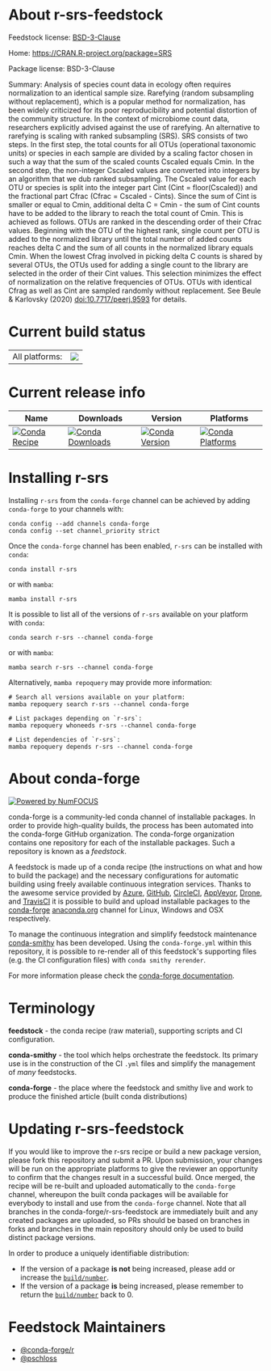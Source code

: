 About r-srs-feedstock
=====================

Feedstock license: [BSD-3-Clause](https://github.com/conda-forge/r-srs-feedstock/blob/main/LICENSE.txt)

Home: https://CRAN.R-project.org/package=SRS

Package license: BSD-3-Clause

Summary: Analysis of species count data in ecology often requires normalization to an identical sample size. Rarefying (random subsampling without replacement), which is a popular method for normalization, has been widely criticized for its poor reproducibility and potential distortion of the community structure. In the context of microbiome count data, researchers explicitly advised against the use of rarefying. An alternative to rarefying is scaling with ranked subsampling (SRS). SRS consists of two steps. In the first step, the total counts for all OTUs (operational taxonomic units) or species in each sample are divided by a scaling factor chosen in such a way that the sum of the scaled counts Cscaled equals Cmin. In the second step, the non-integer Cscaled values are converted into integers by an algorithm that we dub ranked subsampling. The Cscaled value for each OTU or species is split into the integer part Cint  (Cint = floor(Cscaled)) and the fractional part Cfrac (Cfrac = Cscaled - Cints). Since the sum of Cint is smaller or equal to Cmin, additional  delta C = Cmin - the sum of Cint counts have to be added to the library to reach the total count of Cmin. This is achieved as follows. OTUs are ranked in the descending order of their Cfrac values. Beginning with the OTU of the highest rank, single count per OTU is added to the normalized library until the total number of added counts reaches delta C and the sum of all counts in the normalized library equals Cmin. When the lowest Cfrag involved in picking delta C counts is shared by several OTUs, the OTUs used for adding a single count to the library are selected in the order of their Cint values. This selection minimizes the effect of normalization on the relative frequencies of OTUs. OTUs with identical Cfrag as well as Cint are sampled randomly without replacement. See Beule & Karlovsky (2020) <doi:10.7717/peerj.9593> for details.

Current build status
====================


<table><tr><td>All platforms:</td>
    <td>
      <a href="https://dev.azure.com/conda-forge/feedstock-builds/_build/latest?definitionId=16052&branchName=main">
        <img src="https://dev.azure.com/conda-forge/feedstock-builds/_apis/build/status/r-srs-feedstock?branchName=main">
      </a>
    </td>
  </tr>
</table>

Current release info
====================

| Name | Downloads | Version | Platforms |
| --- | --- | --- | --- |
| [![Conda Recipe](https://img.shields.io/badge/recipe-r--srs-green.svg)](https://anaconda.org/conda-forge/r-srs) | [![Conda Downloads](https://img.shields.io/conda/dn/conda-forge/r-srs.svg)](https://anaconda.org/conda-forge/r-srs) | [![Conda Version](https://img.shields.io/conda/vn/conda-forge/r-srs.svg)](https://anaconda.org/conda-forge/r-srs) | [![Conda Platforms](https://img.shields.io/conda/pn/conda-forge/r-srs.svg)](https://anaconda.org/conda-forge/r-srs) |

Installing r-srs
================

Installing `r-srs` from the `conda-forge` channel can be achieved by adding `conda-forge` to your channels with:

```
conda config --add channels conda-forge
conda config --set channel_priority strict
```

Once the `conda-forge` channel has been enabled, `r-srs` can be installed with `conda`:

```
conda install r-srs
```

or with `mamba`:

```
mamba install r-srs
```

It is possible to list all of the versions of `r-srs` available on your platform with `conda`:

```
conda search r-srs --channel conda-forge
```

or with `mamba`:

```
mamba search r-srs --channel conda-forge
```

Alternatively, `mamba repoquery` may provide more information:

```
# Search all versions available on your platform:
mamba repoquery search r-srs --channel conda-forge

# List packages depending on `r-srs`:
mamba repoquery whoneeds r-srs --channel conda-forge

# List dependencies of `r-srs`:
mamba repoquery depends r-srs --channel conda-forge
```


About conda-forge
=================

[![Powered by
NumFOCUS](https://img.shields.io/badge/powered%20by-NumFOCUS-orange.svg?style=flat&colorA=E1523D&colorB=007D8A)](https://numfocus.org)

conda-forge is a community-led conda channel of installable packages.
In order to provide high-quality builds, the process has been automated into the
conda-forge GitHub organization. The conda-forge organization contains one repository
for each of the installable packages. Such a repository is known as a *feedstock*.

A feedstock is made up of a conda recipe (the instructions on what and how to build
the package) and the necessary configurations for automatic building using freely
available continuous integration services. Thanks to the awesome service provided by
[Azure](https://azure.microsoft.com/en-us/services/devops/), [GitHub](https://github.com/),
[CircleCI](https://circleci.com/), [AppVeyor](https://www.appveyor.com/),
[Drone](https://cloud.drone.io/welcome), and [TravisCI](https://travis-ci.com/)
it is possible to build and upload installable packages to the
[conda-forge](https://anaconda.org/conda-forge) [anaconda.org](https://anaconda.org/)
channel for Linux, Windows and OSX respectively.

To manage the continuous integration and simplify feedstock maintenance
[conda-smithy](https://github.com/conda-forge/conda-smithy) has been developed.
Using the ``conda-forge.yml`` within this repository, it is possible to re-render all of
this feedstock's supporting files (e.g. the CI configuration files) with ``conda smithy rerender``.

For more information please check the [conda-forge documentation](https://conda-forge.org/docs/).

Terminology
===========

**feedstock** - the conda recipe (raw material), supporting scripts and CI configuration.

**conda-smithy** - the tool which helps orchestrate the feedstock.
                   Its primary use is in the construction of the CI ``.yml`` files
                   and simplify the management of *many* feedstocks.

**conda-forge** - the place where the feedstock and smithy live and work to
                  produce the finished article (built conda distributions)


Updating r-srs-feedstock
========================

If you would like to improve the r-srs recipe or build a new
package version, please fork this repository and submit a PR. Upon submission,
your changes will be run on the appropriate platforms to give the reviewer an
opportunity to confirm that the changes result in a successful build. Once
merged, the recipe will be re-built and uploaded automatically to the
`conda-forge` channel, whereupon the built conda packages will be available for
everybody to install and use from the `conda-forge` channel.
Note that all branches in the conda-forge/r-srs-feedstock are
immediately built and any created packages are uploaded, so PRs should be based
on branches in forks and branches in the main repository should only be used to
build distinct package versions.

In order to produce a uniquely identifiable distribution:
 * If the version of a package **is not** being increased, please add or increase
   the [``build/number``](https://docs.conda.io/projects/conda-build/en/latest/resources/define-metadata.html#build-number-and-string).
 * If the version of a package **is** being increased, please remember to return
   the [``build/number``](https://docs.conda.io/projects/conda-build/en/latest/resources/define-metadata.html#build-number-and-string)
   back to 0.

Feedstock Maintainers
=====================

* [@conda-forge/r](https://github.com/orgs/conda-forge/teams/r/)
* [@pschloss](https://github.com/pschloss/)

